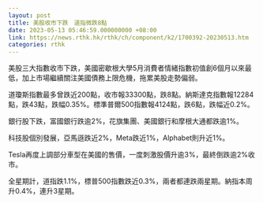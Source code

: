 ```yaml
---
layout: post
title: 美股收市下跌　道指微跌8點
date: 2023-05-13 05:46:59.000000000 +08:00
link: https://news.rthk.hk/rthk/ch/component/k2/1700392-20230513.htm
categories: rthk
---
```


美股三大指數收市下跌，美國密歇根大學5月消費者情緒指數初值創6個月以來最低，加上市場繼續關注美國債務上限危機，拖累美股走勢偏弱。

道瓊斯指數最多曾跌近200點，收市報33300點，跌8點。納斯達克指數報12284點，跌43點，跌幅0.35%。標準普爾500指數報4124點，跌6點，跌幅近0.2%。

銀行股下跌，富國銀行跌逾2%，花旗集團、美國銀行和摩根大通都跌逾1%。

科技股個別發展，亞馬遜跌近2%，Meta跌近1%，Alphabet則升近1%。

Tesla再度上調部分車型在美國的售價，一度刺激股價升逾3%，最終倒跌逾2%收市。

全星期計，道指跌1.1%，標普500指數跌近0.3%，兩者都連跌兩星期。納指本周升0.4%，連升3星期。
